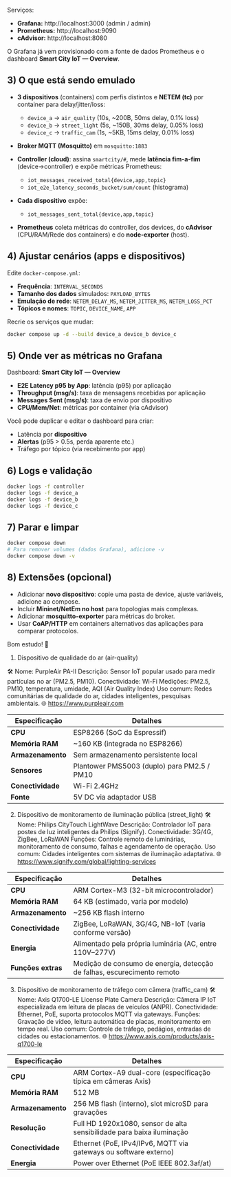 
Serviços:
- **Grafana:** http://localhost:3000 (admin / admin)
- **Prometheus:** http://localhost:9090
- **cAdvisor:** http://localhost:8080

O Grafana já vem provisionado com a fonte de dados Prometheus e o dashboard **Smart City IoT — Overview**.

## 3) O que está sendo emulado

- **3 dispositivos** (containers) com perfis distintos e **NETEM (tc)** por container para delay/jitter/loss:
  - `device_a` → `air_quality` (10s, ~200B, 50ms delay, 0.1% loss)
  - `device_b` → `street_light` (5s, ~150B, 30ms delay, 0.05% loss)
  - `device_c` → `traffic_cam` (1s, ~5KB, 15ms delay, 0.01% loss)

- **Broker MQTT (Mosquitto)** em `mosquitto:1883`

- **Controller (cloud)**: assina `smartcity/#`, mede **latência fim-a-fim** (device→controller) e expõe métricas Prometheus:
  - `iot_messages_received_total{device,app,topic}`
  - `iot_e2e_latency_seconds_bucket/sum/count` (histograma)

- **Cada dispositivo** expõe:
  - `iot_messages_sent_total{device,app,topic}`

- **Prometheus** coleta métricas do controller, dos devices, do **cAdvisor** (CPU/RAM/Rede dos containers) e do **node-exporter** (host).

## 4) Ajustar cenários (apps e dispositivos)

Edite `docker-compose.yml`:
- **Frequência**: `INTERVAL_SECONDS`
- **Tamanho dos dados** simulados: `PAYLOAD_BYTES`
- **Emulação de rede**: `NETEM_DELAY_MS`, `NETEM_JITTER_MS`, `NETEM_LOSS_PCT`
- **Tópicos e nomes**: `TOPIC`, `DEVICE_NAME`, `APP`

Recrie os serviços que mudar:
```bash
docker compose up -d --build device_a device_b device_c
```

## 5) Onde ver as métricas no Grafana

Dashboard: **Smart City IoT — Overview**
- **E2E Latency p95 by App**: latência (p95) por aplicação
- **Throughput (msg/s)**: taxa de mensagens recebidas por aplicação
- **Messages Sent (msg/s)**: taxa de envio por dispositivo
- **CPU/Mem/Net**: métricas por container (via cAdvisor)

Você pode duplicar e editar o dashboard para criar:
- Latência por **dispositivo**
- **Alertas** (p95 > 0.5s, perda aparente etc.)
- Tráfego por tópico (via recebimento por app)

## 6) Logs e validação

```bash
docker logs -f controller
docker logs -f device_a
docker logs -f device_b
docker logs -f device_c
```

## 7) Parar e limpar

```bash
docker compose down
# Para remover volumes (dados Grafana), adicione -v
docker compose down -v
```

## 8) Extensões (opcional)

- Adicionar **novo dispositivo**: copie uma pasta de device, ajuste variáveis, adicione ao compose.
- Incluir **Mininet/NetEm no host** para topologias mais complexas.
- Adicionar **mosquitto-exporter** para métricas do broker.
- Usar **CoAP/HTTP** em containers alternativos das aplicações para comparar protocolos.

Bom estudo! 🚀




1. Dispositivo de qualidade do ar (air-quality)

🛠️ Nome: PurpleAir PA-II
Descrição: Sensor IoT popular usado para medir partículas no ar (PM2.5, PM10).
Conectividade: Wi-Fi
Medições: PM2.5, PM10, temperatura, umidade, AQI (Air Quality Index)
Uso comum: Redes comunitárias de qualidade do ar, cidades inteligentes, pesquisas ambientais.
🌐 https://www.purpleair.com

| Especificação     | Detalhes                                    |
| ----------------- | ------------------------------------------- |
| **CPU**           | ESP8266 (SoC da Espressif)                  |
| **Memória RAM**   | \~160 KB (integrada no ESP8266)             |
| **Armazenamento** | Sem armazenamento persistente local         |
| **Sensores**      | Plantower PMS5003 (duplo) para PM2.5 / PM10 |
| **Conectividade** | Wi-Fi 2.4GHz                                |
| **Fonte**         | 5V DC via adaptador USB                     |






2. Dispositivo de monitoramento de iluminação pública (street_light)
🛠️ Nome: Philips CityTouch LightWave
Descrição: Controlador IoT para postes de luz inteligentes da Philips (Signify).
Conectividade: 3G/4G, ZigBee, LoRaWAN
Funções: Controle remoto de luminárias, monitoramento de consumo, falhas e agendamento de operação.
Uso comum: Cidades inteligentes com sistemas de iluminação adaptativa.
🌐 https://www.signify.com/global/lighting-services

| Especificação      | Detalhes                                                                |
| ------------------ | ----------------------------------------------------------------------- |
| **CPU**            | ARM Cortex-M3 (32-bit microcontrolador)                                 |
| **Memória RAM**    | 64 KB (estimado, varia por modelo)                                      |
| **Armazenamento**  | \~256 KB flash interno                                                  |
| **Conectividade**  | ZigBee, LoRaWAN, 3G/4G, NB-IoT (varia conforme versão)                  |
| **Energia**        | Alimentado pela própria luminária (AC, entre 110V–277V)                 |
| **Funções extras** | Medição de consumo de energia, detecção de falhas, escurecimento remoto |






3. Dispositivo de monitoramento de tráfego com câmera (traffic_cam)
🛠️ Nome: Axis Q1700-LE License Plate Camera
Descrição: Câmera IP IoT especializada em leitura de placas de veículos (ANPR).
Conectividade: Ethernet, PoE, suporta protocolos MQTT via gateways.
Funções: Gravação de vídeo, leitura automática de placas, monitoramento em tempo real.
Uso comum: Controle de tráfego, pedágios, entradas de cidades ou estacionamentos.
🌐 https://www.axis.com/products/axis-q1700-le

| Especificação     | Detalhes                                                              |
| ----------------- | --------------------------------------------------------------------- |
| **CPU**           | ARM Cortex-A9 dual-core (especificação típica em câmeras Axis)        |
| **Memória RAM**   | 512 MB                                                                |
| **Armazenamento** | 256 MB flash (interno), slot microSD para gravações                   |
| **Resolução**     | Full HD 1920x1080, sensor de alta sensibilidade para baixa iluminação |
| **Conectividade** | Ethernet (PoE, IPv4/IPv6, MQTT via gateways ou software externo)      |
| **Energia**       | Power over Ethernet (PoE IEEE 802.3af/at)                             |
